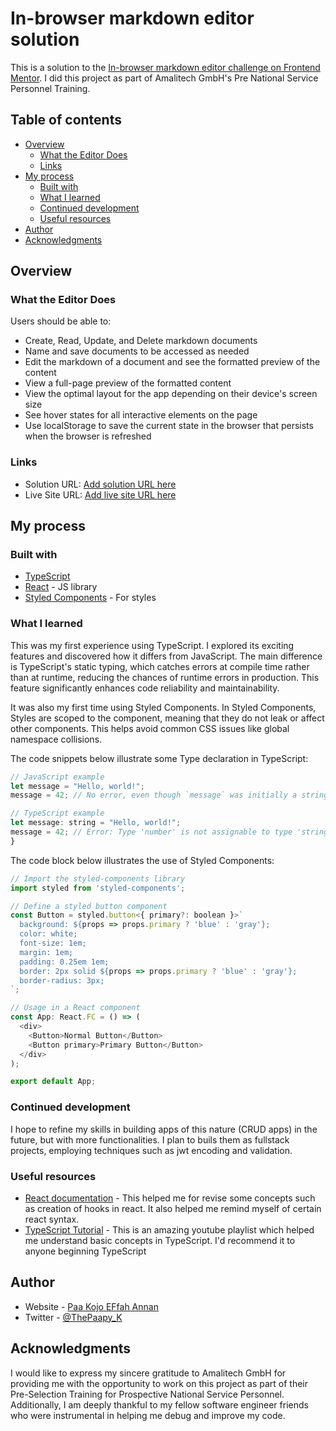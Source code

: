 # In-browser markdown editor solution

This is a solution to the [In-browser markdown editor challenge on Frontend Mentor](https://www.frontendmentor.io/challenges/inbrowser-markdown-editor-r16TrrQX9). I did this project as part of Amalitech GmbH's Pre National Service Personnel Training.

## Table of contents

- [Overview](#overview)
  - [What the Editor Does](#what-the-editor-does)
  - [Links](#links)
- [My process](#my-process)
  - [Built with](#built-with)
  - [What I learned](#what-i-learned)
  - [Continued development](#continued-development)
  - [Useful resources](#useful-resources)
- [Author](#author)
- [Acknowledgments](#acknowledgments)


## Overview

### What the Editor Does

Users should be able to:

- Create, Read, Update, and Delete markdown documents
- Name and save documents to be accessed as needed
- Edit the markdown of a document and see the formatted preview of the content
- View a full-page preview of the formatted content
- View the optimal layout for the app depending on their device's screen size
- See hover states for all interactive elements on the page
- Use localStorage to save the current state in the browser that persists when the browser is refreshed

### Links

- Solution URL: [Add solution URL here](https://your-solution-url.com)
- Live Site URL: [Add live site URL here](https://your-live-site-url.com)

## My process

### Built with

- [TypeScript](https://www.typescriptlang.org/)
- [React](https://reactjs.org/) - JS library
- [Styled Components](https://styled-components.com/) - For styles

### What I learned

This was my first experience using TypeScript. I explored its exciting features and discovered how it differs from JavaScript.
The main difference is TypeScript's static typing, which catches errors at compile time rather than at runtime, reducing the chances of runtime errors in production.
This feature significantly enhances code reliability and maintainability.

It was also my first time using Styled Components. In Styled Components, Styles are scoped to the component, meaning that they do not leak or affect other components.
This helps avoid common CSS issues like global namespace collisions. 

The code snippets below illustrate some Type declaration in TypeScript:

```js
// JavaScript example
let message = "Hello, world!";
message = 42; // No error, even though `message` was initially a string
```

```js
// TypeScript example
let message: string = "Hello, world!";
message = 42; // Error: Type 'number' is not assignable to type 'string'
}
```

The code block below illustrates the use of Styled Components:

```js
// Import the styled-components library
import styled from 'styled-components';

// Define a styled button component
const Button = styled.button<{ primary?: boolean }>`
  background: ${props => props.primary ? 'blue' : 'gray'};
  color: white;
  font-size: 1em;
  margin: 1em;
  padding: 0.25em 1em;
  border: 2px solid ${props => props.primary ? 'blue' : 'gray'};
  border-radius: 3px;
`;

// Usage in a React component
const App: React.FC = () => (
  <div>
    <Button>Normal Button</Button>
    <Button primary>Primary Button</Button>
  </div>
);

export default App;
```

### Continued development

I hope to refine my skills in building apps of this nature (CRUD apps) in the future, but with more functionalities. I plan to buils them as fullstack projects, employing techniques such as jwt encoding and validation.

### Useful resources

- [React documentation](https://react.dev/learn) - This helped me for revise some concepts such as creation of hooks in react. It also helped me remind myself of certain react syntax.
- [TypeScript Tutorial](https://youtube.com/playlist?list=PL4cUxeGkcC9gUgr39Q_yD6v-bSyMwKPUI&si=vm7xqALO1R3BIT5-) - This is an amazing youtube playlist which helped me understand basic concepts in TypeScript. I'd recommend it to anyone beginning TypeScript


## Author

- Website - [Paa Kojo EFfah Annan](https://www.github.com/ThePaapyK)
- Twitter - [@ThePaapy_K](https://www.twitter.com/ThePaapy_K)

## Acknowledgments

I would like to express my sincere gratitude to Amalitech GmbH for providing me with the opportunity to work on this project as part of their Pre-Selection Training for Prospective National Service Personnel. Additionally, I am deeply thankful to my fellow software engineer friends who were instrumental in helping me debug and improve my code.
